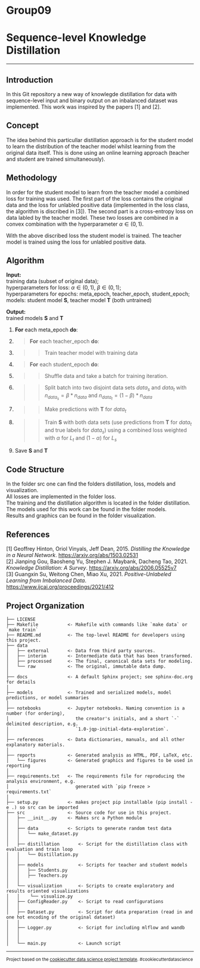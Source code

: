 Group09
==============================

# Sequence-level Knowledge Distillation

---

## Introduction

In this Git repository a new way of knowlegde distillation for data with sequence-level input and binary output on an inbalanced dataset was implemented. This work was inspired by the papers [1] and [2].

## Concept 

The idea behind this particullar distillation approach is for the student model to learn the distribution of the teacher model whilst learning from the original data itself. This is done using an online learning approach (teacher and student are trained simultaneously).


## Methodology

In order for the student model to learn from the teacher model a combined loss for training was used. The first part of the loss contains the original data and the loss for unlabled positive data (implemented in the loss class, the algorithm is discribed in [3]). The second part is a cross-entropy loss on data labled by the teacher model. These two losses are combined in a convex combination with the hyperparameter $\alpha \in (0,1)$. <br>

With the above discribed loss the student model is trained. The teacher model is trained using the loss for unlabled positive data. 

## Algorithm

**Input:**  <br>
           training data (subset of original data); <br>
           hyperparameters for loss: $\alpha \in (0,1)$, $\beta \in (0,1)$; <br>
           hyperparameters for epochs: meta_epoch, teacher_epoch, student_epoch; <br>
           models: student model **S**, teacher model **T** (both untrained) <br>
           
**Output:**  <br>
           trained models **S** and **T**

1. **For** each meta_epoch **do**:
2. > **For** each teacher_epoch **do**: 
3. >> Train teacher model with training data
3. > **For** each student_epoch **do**:
4. >> Shuffle data and take a batch for training iteration.
5. >> Split batch into two disjoint data sets $data_s$ and $data_t$ with $n_{data_s} = \beta * n_{data}$ and $n_{data_t} = (1-\beta) * n_{data}$
6. >> Make predictions with **T** for $data_t$
7. >> Train **S** with both data sets (use predictions from **T** for $data_t$ and true labels for $data_s$) using a combined loss weighted with $\alpha$ for $L_t$ and $(1- \alpha)$ for $L_s$
8. Save **S** and **T**


## Code Structure

In the folder src one can find the folders distillation, loss, models and visualization. <br>
All losses are implemented in the folder loss. <br>
The training and the distillation algorithm is located in the folder distillation. <br>
The models used for this work can be found in the folder models. <br>
Results and graphics can be found in the folder visualization.



## References
[1] Geoffrey Hinton, Oriol Vinyals, Jeff Dean, 2015. *Distilling the Knowledge in a Neural Network*. https://arxiv.org/abs/1503.02531 <br>
[2] Jianping Gou, Baosheng Yu, Stephen J. Maybank, Dacheng Tao, 2021. *Knowledge Distillation: A Survey*. https://arxiv.org/abs/2006.05525v7 <br>
[3] Guangxin Su, Weitong Chen, Miao Xu, 2021. *Positive-Unlabeled Learning from Imbalanced Data*. https://www.ijcai.org/proceedings/2021/412 <br>

Project Organization
------------

    ├── LICENSE
    ├── Makefile           <- Makefile with commands like `make data` or `make train`
    ├── README.md          <- The top-level README for developers using this project.
    ├── data
    │   ├── external       <- Data from third party sources.
    │   ├── interim        <- Intermediate data that has been transformed.
    │   ├── processed      <- The final, canonical data sets for modeling.
    │   └── raw            <- The original, immutable data dump.
    │
    ├── docs               <- A default Sphinx project; see sphinx-doc.org for details
    │
    ├── models             <- Trained and serialized models, model predictions, or model summaries
    │
    ├── notebooks          <- Jupyter notebooks. Naming convention is a number (for ordering),
    │                         the creator's initials, and a short `-` delimited description, e.g.
    │                         `1.0-jqp-initial-data-exploration`.
    │
    ├── references         <- Data dictionaries, manuals, and all other explanatory materials.
    │
    ├── reports            <- Generated analysis as HTML, PDF, LaTeX, etc.
    │   └── figures        <- Generated graphics and figures to be used in reporting
    │
    ├── requirements.txt   <- The requirements file for reproducing the analysis environment, e.g.
    │                         generated with `pip freeze > requirements.txt`
    │
    ├── setup.py           <- makes project pip installable (pip install -e .) so src can be imported
    ├── src                <- Source code for use in this project.
    │   ├── __init__.py    <- Makes src a Python module
    │   │
    │   ├── data           <- Scripts to generate random test data
    │   │   └── make_dataset.py
    │   │
    │   ├── distillation       <- Script for the distillation class with evaluation and train loop
    │   │   └── Distillation.py
    │   │
    │   ├── models             <- Scripts for teacher and student models
    │   │   ├── Students.py
    │   │   ├── Teachers.py
    │   │
    │   └── visualization      <- Scripts to create exploratory and results oriented visualizations
    │   │    └── visualize.py
    │   ├── ConfigReader.py    <- Script to read configurations
    │   │
    │   ├── Dataset.py         <- Script for data preparation (read in and one hot encoding of the original dataset)
    │   │
    │   ├── Logger.py          <- Script for including mlflow and wandb
    │   │
    │   │
    │   └── main.py            <- Launch script


--------

<p><small>Project based on the <a target="_blank" href="https://drivendata.github.io/cookiecutter-data-science/">cookiecutter data science project template</a>. #cookiecutterdatascience</small></p>
